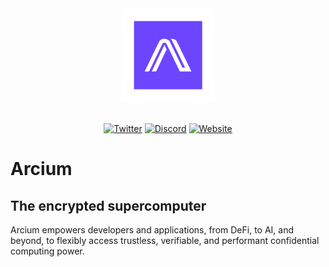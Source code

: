 <div align="center">
    <img src="https://github.com/arcium-hq/.github/blob/main/profile/arcium.svg" width="150"/>
</div>

<br/>

<div align="center">

[![Twitter][ico-twitter]][url-twitter]
[![Discord][ico-discord]][url-discord]
[![Website][ico-website]][url-website]

</div>

[ico-twitter]: https://img.shields.io/twitter/url?color=5314b9&label=Arcium&logoColor=5314b9&style=social&url=https%3A%2F%2Ftwitter.com%2FArciumHQ
[ico-discord]: https://img.shields.io/website?label=chat&up_color=5314b9&up_message=Discord&url=https%3A%2F%2Fdiscord.gg%2Farcium
[ico-website]: https://img.shields.io/website?color=5314b9&up_color=b012b9&up_message=arcium.com&url=https%3A%2F%2Farcium.com

[url-twitter]: https://twitter.com/ArciumHQ
[url-discord]: https://discord.gg/arcium
[url-website]: https://arcium.com

# Arcium

## The encrypted supercomputer
Arcium empowers developers and applications, from DeFi, to AI, and beyond, to flexibly access trustless, verifiable, and performant confidential computing power.
